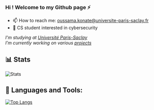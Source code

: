 ### Hi ! Welcome to my Github page ⚡

- 📫 How to reach me: oussama.konate@universite-paris-saclay.fr
- 🔭 CS student interested in cybersecurity

<p><em>I'm studying at <a href="https://www.universite-paris-saclay.fr/">Université Paris-Saclay </a>
</br>I’m currently working on various <a href="https://github.com/ossm29?tab=repositories">projects</a>
</em></p>

## 📊 Stats
![Stats](https://github-readme-stats.vercel.app/api?username=ossm29&include_all_commits=true&count_private=true&show_icons=true&hide=contribs,prs&border_color=000000)

## 🧰 Languages and Tools:

[![Top Langs](https://github-readme-stats.vercel.app/api/top-langs/?username=ossm29&langs_count=10&layout=compact)](https://github.com/anuraghazra/github-readme-stats)
